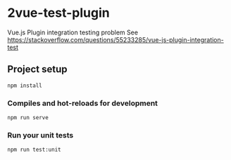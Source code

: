 # 2vue-test-plugin
Vue.js Plugin integration testing problem
See https://stackoverflow.com/questions/55233285/vue-js-plugin-integration-test

## Project setup
```
npm install
```

### Compiles and hot-reloads for development
```
npm run serve
```

### Run your unit tests
```
npm run test:unit
```
